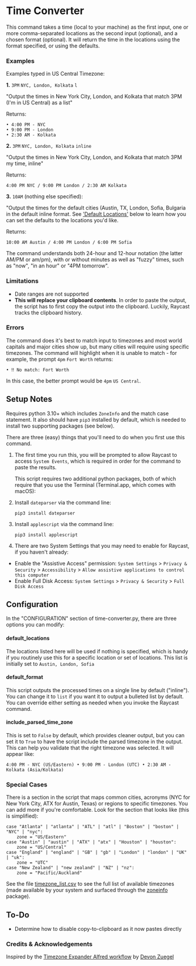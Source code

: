 # Time Converter
This command takes a time (local to your machine) as the first input, one or more comma-separated locations as the second input (optional), and a chosen format (optional). It will return the time in the locations using the format specified, or using the defaults.

### Examples
Examples typed in US Central Timezone:

**1.** `3PM` `NYC, London, Kolkata` `l`

"Output the times in New York City, London, and Kolkata that match 3PM (I'm in US Central) as a list"

Returns:
	
```
• 4:00 PM - NYC
• 9:00 PM - London
• 2:30 AM - Kolkata

```

**2.** `3PM` `NYC, London, Kolkata` `inline`
	
"Output the times in New York City, London, and Kolkata that match 3PM my time, inline"
	
Returns:
	
	
```
4:00 PM NYC / 9:00 PM London / 2:30 AM Kolkata
```


**3.** `10AM` (nothing else specified):

"Output the times for the default cities (Austin, TX, London, Sofia, Bulgaria in the default inline format. See ['Default Locations'](#default_locations) below to learn how you can set the defaults to the locations you'd like.

Returns:
	
	
```
10:00 AM Austin / 4:00 PM London / 6:00 PM Sofia
```


The command understands both 24-hour and 12-hour notation (the latter AM/PM or am/pm), with or without minutes as well as "fuzzy" times, such as "now", "in an hour" or "4PM tomorrow".

### Limitations
* Date ranges are not supported
* **This will replace your clipboard contents**. In order to paste the output, the script has to first copy the output into the clipboard. Luckily, Raycast tracks the clipboard history.

### Errors
The command does it's best to match input to timezones and most world capitals and major cities show up, but many cities will require using specific timezones. The command will highlight when it is unable to match - for example, the prompt `4pm` `Fort Worth` returns:

`• ‼️ No match: Fort Worth`

In this case, the better prompt would be `4pm` `US Central`.

## Setup Notes
Requires python 3.10+ which includes `ZoneInfo` and the match case statement. It also should have `pip3` installed by default, which is needed to install two supporting packages (see below).

There are three (easy) things that you'll need to do when you first use this command.
1. The first time you run this, you will be prompted to allow Raycast to access `System Events`, which is required in order for the command to paste the results.

	This script requires two additional python packages, both of which require that you use the Terminal (Terminal.app, which comes with macOS): 

2. Install `dateparser` via the command line:

 	`pip3 install dateparser`

3. Install `applescript` via the command line:

	`pip3 install applescript`

4. There are two System Settings that you may need to enable for Raycast, if you haven't already:
* Enable the "Assistive Access" permission: `System Settings` > `Privacy & Security` > `Accessibility` > `Allow assistive applications to control this computer`
* Enable Full Disk Access: `System Settings` > `Privacy & Security` > `Full Disk Access`

## Configuration
In the "CONFIGURATION" section of time-converter.py, there are three options you can modify:

#### default_locations
The locations listed here will be used if nothing is specified, which is handy if you routinely use this for a specific location or set of locations. This list is initially set to `Austin, London, Sofia`

#### default_format 
This script outputs the processed times on a single line by default ("inline"). You can change it to `list` if you want it to output a bulleted list by default. You can override either setting as needed when you invoke the Raycast command.
 
#### include_parsed_time_zone
This is set to `False` by default, which provides cleaner output, but you can set it to `True` to have the script include the parsed timezone in the output. This can help you validate that the right timezone was selected. It will appear like:

`4:00 PM - NYC (US/Eastern) • 9:00 PM - London (UTC) • 2:30 AM - Kolkata (Asia/Kolkata)`

### Special Cases
There is a section in the script that maps common cities, acronyms (NYC for New York City, ATX for Austin, Texas) or regions to specific timezones. You can add more if you're comfortable. Look for the section that looks like (this is simplified):

```
case "Atlanta" | "atlanta" | "ATL" | "atl" | "Boston" | "boston" | "NYC" | "nyc":
	zone = "US/Eastern"
case "Austin" | "austin" | "ATX" | "atx" | "Houston" | "houston":
	zone = "US/Central"
case "England" | "england" | "GB" | "gb" | "London" | "london" | "UK" | "uk":
	zone = "UTC"
case "New Zealand" | "new zealand" | "NZ" | "nz":
	zone = "Pacific/Auckland"
```

See the file [timezone_list.csv](timezone_list.csv) to see the full list of available timezones (made available by your system and surfaced through the [zoneinfo](https://docs.python.org/3/library/zoneinfo.html) package).

## To-Do
- Determine how to disable copy-to-clipboard as it now pastes directly


### Credits & Acknowledgements
Inspired by the [Timezone Expander Alfred workflow](https://github.com/devonzuegel/timezone-expander.alfredworkflow) by [Devon Zuegel](https://devonzuegel.com)